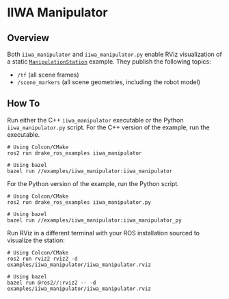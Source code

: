 # IIWA Manipulator

## Overview

Both `iiwa_manipulator` and `iiwa_manipulator.py` enable RViz visualization of a static [`ManipulationStation`](https://github.com/RobotLocomotion/drake/tree/master/examples/manipulation_station) example.
They publish the following topics:

* `/tf` (all scene frames)
* `/scene_markers` (all scene geometries, including the robot model)

## How To

Run either the C++ `iiwa_manipulator` executable or the Python `iiwa_manipulator.py` script.
For the C++ version of the example, run the executable.

```
# Using Colcon/CMake
ros2 run drake_ros_examples iiwa_manipulator

# Using bazel
bazel run //examples/iiwa_manipulator:iiwa_manipulator
```

For the Python version of the example, run the Python script.

```
# Using Colcon/CMake
ros2 run drake_ros_examples iiwa_manipulator.py

# Using bazel
bazel run //examples/iiwa_manipulator:iiwa_manipulator_py
```

Run RViz in a different terminal with your ROS installation sourced to visualize the station:

```
# Using Colcon/CMake
ros2 run rviz2 rviz2 -d examples/iiwa_manipulator/iiwa_manipulator.rviz

# Using bazel
bazel run @ros2//:rviz2 -- -d examples/iiwa_manipulator/iiwa_manipulator.rviz
```

